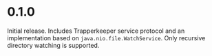 # 0.1.0

Initial release.  Includes Trapperkeeper service protocol and an implementation
based on `java.nio.file.WatchService`.  Only recursive directory watching is
supported.
